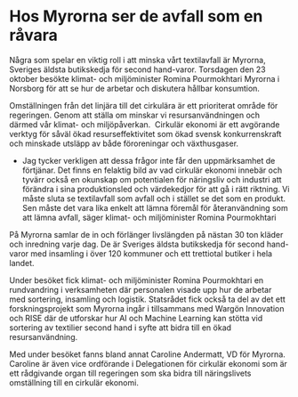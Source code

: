 # Hos Myrorna ser de avfall som en råvara

Några som spelar en viktig roll i att minska vårt textilavfall är Myrorna, Sveriges äldsta butikskedja för second hand-varor. Torsdagen den 23 oktober besökte klimat- och miljöminister Romina Pourmokhtari Myrorna i Norsborg för att se hur de arbetar och diskutera hållbar konsumtion.

Omställningen från det linjära till det cirkulära är ett prioriterat område för regeringen. Genom att ställa om minskar vi resursanvändningen och därmed vår klimat- och miljöpåverkan.  Cirkulär ekonomi är ett avgörande verktyg för såväl ökad resurseffektivitet som ökad svensk konkurrenskraft och minskade utsläpp av både föroreningar och växthusgaser.

- Jag tycker verkligen att dessa frågor inte får den uppmärksamhet de förtjänar. Det finns en felaktig bild av vad cirkulär ekonomi innebär och tyvärr också en okunskap om potentialen för näringsliv och industri att förändra i sina produktionsled och värdekedjor för att gå i rätt riktning. Vi måste sluta se textilavfall som avfall och i stället se det som en produkt. Sen måste det vara lika enkelt att lämna föremål för återanvändning som att lämna avfall, säger klimat- och miljöminister Romina Pourmokhtari

På Myrorna samlar de in och förlänger livslängden på nästan 30 ton kläder och inredning varje dag. De är Sveriges äldsta butikskedja för second hand-varor med insamling i över 120 kommuner och ett trettiotal butiker i hela landet.

Under besöket fick klimat- och miljöminister Romina Pourmokhtari en rundvandring i verksamheten där personalen visade upp hur de arbetar med sortering, insamling och logistik. Statsrådet fick också ta del av det ett forskningsprojekt som Myrorna ingår i tillsammans med Wargön Innovation och RISE där de utforskar hur AI och Machine Learning kan stötta vid sortering av textilier second hand i syfte att bidra till en ökad resursanvändning.

Med under besöket fanns bland annat Caroline Andermatt, VD för Myrorna. Caroline är även vice ordförande i Delegationen för cirkulär ekonomi som är ett rådgivande organ till regeringen som ska bidra till näringslivets omställning till en cirkulär ekonomi.
